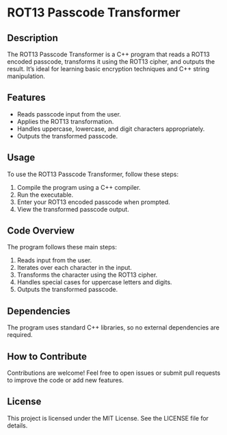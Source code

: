 # ROT13 Passcode Transformer

## Description
The ROT13 Passcode Transformer is a C++ program that reads a ROT13 encoded passcode, transforms it using the ROT13 cipher, and outputs the result. It’s ideal for learning basic encryption techniques and C++ string manipulation.

## Features
- Reads passcode input from the user.
- Applies the ROT13 transformation.
- Handles uppercase, lowercase, and digit characters appropriately.
- Outputs the transformed passcode.

## Usage
To use the ROT13 Passcode Transformer, follow these steps:
1. Compile the program using a C++ compiler.
2. Run the executable.
3. Enter your ROT13 encoded passcode when prompted.
4. View the transformed passcode output.

## Code Overview
The program follows these main steps:
1. Reads input from the user.
2. Iterates over each character in the input.
3. Transforms the character using the ROT13 cipher.
4. Handles special cases for uppercase letters and digits.
5. Outputs the transformed passcode.

## Dependencies
The program uses standard C++ libraries, so no external dependencies are required.

## How to Contribute
Contributions are welcome! Feel free to open issues or submit pull requests to improve the code or add new features.

## License
This project is licensed under the MIT License. See the LICENSE file for details.

